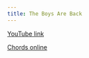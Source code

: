 ```yaml
---
title: The Boys Are Back
---
```


[YouTube link](https://www.youtube.com/watch?v=A1NZcH2haIM)

[Chords online](https://tabs.ultimate-guitar.com/tab/dropkick-murphys/the-boys-are-back-chords-3839777)

```

```

